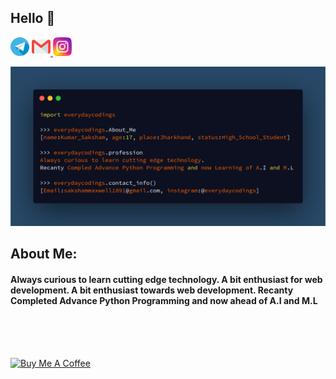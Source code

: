 ## Hello 🙏
<!--
[![](images/telegram(1).png)](https://www.instagram.com/everydaycodings)
![](images/gmail.png)
[![](images/instagram-sketched.png)](https://t.me/ayushkumar_25)
-->
<p><a href="https://t.me/everydaycodings1" target="_black"><img src="images/telegram(1).png " alt="image view error"width="30" height="30"></a>
<a href="sakshammaxwell1891@gmail.com" target="_black"><img src="images/gmail.png " alt="image view error"width="30" height="30"> </a>
<a href="https://instagram.com/everydaycodings" target="_black"><img src="images/instagram-sketched.png" alt="image view error"width="30" height="30"></a></p>

![](https://github.com/everydaycodings/everydaycodings/blob/master/aboutMe.png)

## About Me:
#### Always curious to learn cutting edge technology. A bit enthusiast for web development. A bit enthusiast towards web development. Recanty Completed Advance Python Programming and now ahead of A.I and M.L
<br> <br> <br>  

<a href="https://www.buymeacoffee.com/everydaycodings" target="_blank"><img src="https://cdn.buymeacoffee.com/buttons/lato-orange.png" alt="Buy Me A Coffee" style="height: 51px !important;width: 80px !important;" ></a>
